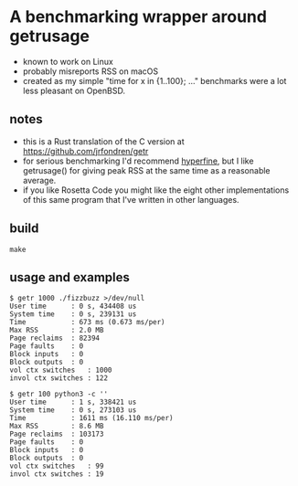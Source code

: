 # A benchmarking wrapper around getrusage
- known to work on Linux
- probably misreports RSS on macOS
- created as my simple "time for x in {1..100}; ..." benchmarks were a lot less pleasant on OpenBSD.

## notes
- this is a Rust translation of the C version at https://github.com/jrfondren/getr
- for serious benchmarking I'd recommend [hyperfine](https://crates.io/crates/hyperfine), but I like getrusage() for giving peak RSS at the same time as a reasonable average.
- if you like Rosetta Code you might like the eight other implementations of this same program that I've written in other languages.

## build
```
make
```

## usage and examples
```
$ getr 1000 ./fizzbuzz >/dev/null
User time      : 0 s, 434408 us
System time    : 0 s, 239131 us
Time           : 673 ms (0.673 ms/per)
Max RSS        : 2.0 MB
Page reclaims  : 82394
Page faults    : 0
Block inputs   : 0
Block outputs  : 0
vol ctx switches   : 1000
invol ctx switches : 122

$ getr 100 python3 -c ''
User time      : 1 s, 338421 us
System time    : 0 s, 273103 us
Time           : 1611 ms (16.110 ms/per)
Max RSS        : 8.6 MB
Page reclaims  : 103173
Page faults    : 0
Block inputs   : 0
Block outputs  : 0
vol ctx switches   : 99
invol ctx switches : 19
```
